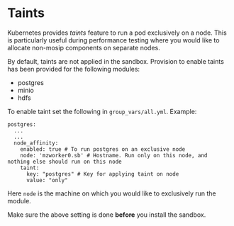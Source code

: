 # Taints

Kubernetes provides *taints* feature to run a pod exclusively on a node. This is particularly useful during performance testing where you would like to allocate non-mosip components on separate nodes. 

By default, taints are not applied in the sandbox.  Provision to enable taints has been provided for the following modules:

* postgres
* minio
* hdfs

To enable taint set the following in `group_vars/all.yml`.  Example:
```
postgres:
  ...
  ...
  node_affinity: 
    enabled: true # To run postgres on an exclusive node
    node: 'mzworker0.sb' # Hostname. Run only on this node, and nothing else should run on this node
    taint:
      key: "postgres" # Key for applying taint on node
      value: "only"  
```
Here `node` is the machine on which you would like to exclusively run the module.

Make sure the above setting is done **before** you install the sandbox.

